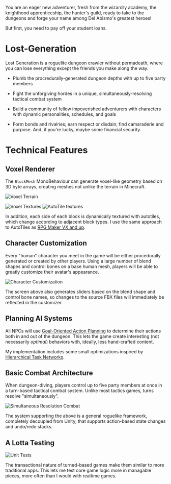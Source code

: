 You are an eager new adventurer, fresh from the wizardry academy, the knighthood apprenticeship, the hunter's guild, ready to take to the dungeons and forge your name among Del Abismo's greatest heroes!

But first, you need to pay off your student loans.

# Lost-Generation

Lost Generation is a roguelite dungeon crawler without permadeath, where you can lose everything except the friends you make along the way.

- Plumb the procredurally-generated dungeon depths with up to five party members

- Fight the unforgiving hordes in a unique, simultaneously-resolving tactical combat system

- Build a community of fellow impoverished adventurers with characters with dynamic personalities, schedules, and goals

- Form bonds and rivalries; earn respect or disdain; find camaraderie and purpose. And, if you're lucky, maybe some financial security.

# Technical Features 

## Voxel Renderer
The `BlockMesh` MonoBehaviour can generate voxel-like geometry based on 3D byte arrays, creating meshes not unlike the terrain in Minecraft.

![Voxel Terrain](https://i.imgur.com/i5PFDpL.png)

![Voxel Textures](https://i.imgur.com/GY7lHWs.png) ![AutoTile textures](https://i.imgur.com/Ydcvsl0.png)

In addition, each side of each block is dynamically textured with autotiles, which change according to adjacent block types. I use the same approach to AutoTiles as [RPG Maker VX and up](http://blog.rpgmakerweb.com/tutorials/anatomy-of-an-autotile/).

## Character Customization
Every "human" character you meet in the game will be either procedurally generated or created by other players. Using a large number of blend shapes and control bones on a base human mesh, players will be able to greatly customize their avatar's appearance.

![Character Customization](https://i.imgur.com/7jx2Qq0.gif)

The screen above also generates sliders based on the blend shape and control bone names, so changes to the source FBX files will immediately be reflected in the customizer.

## Planning AI Systems
All NPCs will use [Goal-Oriented Action Planning](http://alumni.media.mit.edu/~jorkin/goap.html) to determine their actions both in and out of the dungeon. This lets the game create interesting (not necessarily *optimal*) behaviors with, ideally, less hand-crafted content.

My implementation includes some small optimizations inspired by [Hierarchical Task Networks](http://www.gameaipro.com/GameAIPro/GameAIPro_Chapter12_Exploring_HTN_Planners_through_Example.pdf).

## Basic Combat Architecture
When dungeon-diving, players control up to five party members at once in a turn-based tactical combat system. Unlike most tactics games, turns resolve "simultaneously".

![Simultaneous Resolution Combat](https://i.imgur.com/ZUoKWnh.gif)

The system supporting the above is a general roguelike framework, completely decoupled from Unity, that supports action-based state changes and undo/redo stacks.

## A Lotta Testing
![Unit Tests](https://i.imgur.com/bnvwC0Q.png)

The transactional nature of turned-based games make them similar to more traditional apps. This lets me test core game logic more in managable pieces, more often than I would with realtime games.
